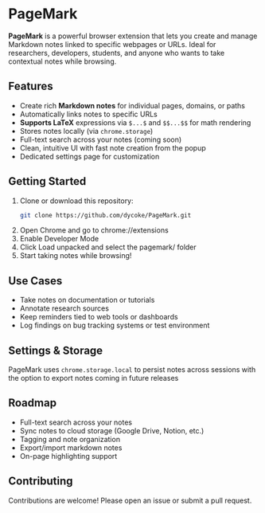 # PageMark

**PageMark** is a powerful browser extension that lets you create and manage Markdown notes linked to specific webpages or URLs. Ideal for researchers, developers, students, and anyone who wants to take contextual notes while browsing.

## Features

- Create rich **Markdown notes** for individual pages, domains, or paths
- Automatically links notes to specific URLs
- **Supports LaTeX** expressions via `$...$` and `$$...$$` for math rendering
- Stores notes locally (via `chrome.storage`)
- Full-text search across your notes (coming soon)
- Clean, intuitive UI with fast note creation from the popup
- Dedicated settings page for customization

## Getting Started

1. Clone or download this repository:
   ```bash
   git clone https://github.com/dycoke/PageMark.git
   ```
2. Open Chrome and go to chrome://extensions
3. Enable Developer Mode
4. Click Load unpacked and select the pagemark/ folder
5. Start taking notes while browsing!

## Use Cases

- Take notes on documentation or tutorials
- Annotate research sources
- Keep reminders tied to web tools or dashboards
- Log findings on bug tracking systems or test environment

## Settings & Storage
PageMark uses `chrome.storage.local` to persist notes across sessions with the option to export notes coming in future releases

## Roadmap

- Full-text search across your notes
- Sync notes to cloud storage (Google Drive, Notion, etc.)
- Tagging and note organization
- Export/import markdown notes
- On-page highlighting support

## Contributing
Contributions are welcome! Please open an issue or submit a pull request.

